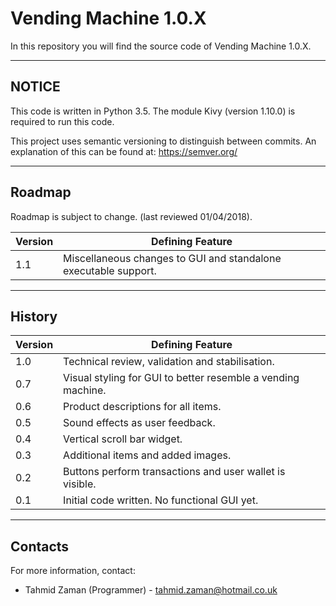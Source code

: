 # Vending Machine 1.0.X

In this repository you will find the source code of Vending Machine 1.0.X.


----------
## NOTICE

This code is written in Python 3.5. The module Kivy (version 1.10.0) is required to run this code.

This project uses semantic versioning to distinguish between commits. An explanation of this can be found at: https://semver.org/

----------

## Roadmap

Roadmap is subject to change. (last reviewed 01/04/2018).

| Version |	Defining Feature  |
|--|--|
| 1.1 | Miscellaneous changes to GUI and standalone executable support. |





----------


## History
| Version |	Defining Feature  |
|--|--|
| 1.0 | Technical review, validation and stabilisation. |
| 0.7 | Visual styling for GUI to better resemble a vending machine. |
| 0.6 | Product descriptions for all items. |
| 0.5 | Sound effects as user feedback. |
| 0.4 | Vertical scroll bar widget. |
| 0.3| Additional items and added images. |
| 0.2 | Buttons perform transactions and user wallet is visible. |
| 0.1 | Initial code written. No functional GUI yet. |


----------


## Contacts
For more information, contact:

 - Tahmid Zaman (Programmer) - tahmid.zaman@hotmail.co.uk
